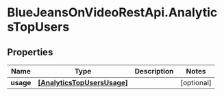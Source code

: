 # BlueJeansOnVideoRestApi.AnalyticsTopUsers

## Properties
Name | Type | Description | Notes
------------ | ------------- | ------------- | -------------
**usage** | [**[AnalyticsTopUsersUsage]**](AnalyticsTopUsersUsage.md) |  | [optional] 


